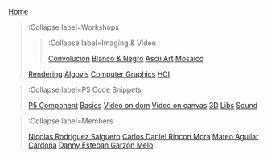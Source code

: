 [Home](/)

> :Collapse label=Workshops
> 
> > :Collapse label=Imaging & Video
> >
> > [Convolución](/docs/workshops/convolution)
> > [Blanco & Negro](/docs/workshops/byn)
> > [Ascii Art](/docs/workshops/ascii)
> > [Mosaico](/docs/workshops/mosaic)
>
> [Rendering](/docs/workshops/rendering)
> [Algovis](/docs/workshops/algovis)
> [Computer Graphics](/docs/workshops/cg)
> [HCI](/docs/workshops/hci)

> :Collapse label=P5 Code Snippets
> 
> [P5 Component](/docs/snippets/component)
> [Basics](/docs/snippets/basic)
> [Video on dom](/docs/snippets/video-dom)
> [Video on canvas](/docs/snippets/video-canvas)
> [3D](/docs/snippets/3d)
> [Libs](/docs/snippets/lib)
> [Sound](/docs/snippets/sound)

> :Collapse label=Members
> 
> [Nicolas Rodriguez Salguero](/docs/team/NicolasRS)
> [Carlos Daniel Rincon Mora](/docs/team/CarlosRincon)
> [Mateo Aguilar Cardona](/docs/team/Mateo)
> [Danny Esteban Garzón Melo](/docs/team/Danny)